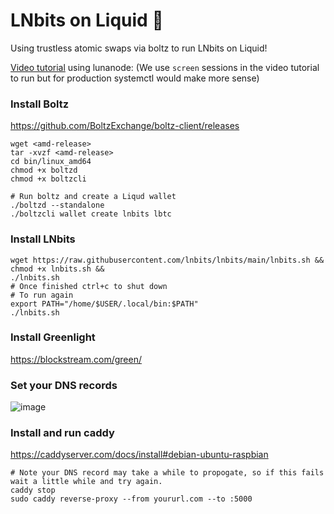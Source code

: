 # LNbits on Liquid 🤯

Using trustless atomic swaps via boltz to run LNbits on Liquid!

<a href="youtube.com">Video tutorial</a> using lunanode:
(We use `screen` sessions in the video tutorial to run but for production systemctl would make more sense)

### Install Boltz
https://github.com/BoltzExchange/boltz-client/releases

```
wget <amd-release>
tar -xvzf <amd-release>
cd bin/linux_amd64
chmod +x boltzd
chmod +x boltzcli

# Run boltz and create a Liqud wallet
./boltzd --standalone
./boltzcli wallet create lnbits lbtc
```

### Install LNbits

```
wget https://raw.githubusercontent.com/lnbits/lnbits/main/lnbits.sh &&
chmod +x lnbits.sh &&
./lnbits.sh
# Once finished ctrl+c to shut down
# To run again
export PATH="/home/$USER/.local/bin:$PATH"
./lnbits.sh
```

### Install Greenlight

https://blockstream.com/green/

### Set your DNS records

![image](https://github.com/user-attachments/assets/2ad63f5e-4f9a-4500-a4e4-b8f02ae321dc)

### Install and run caddy

https://caddyserver.com/docs/install#debian-ubuntu-raspbian

```
# Note your DNS record may take a while to propogate, so if this fails wait a little while and try again.
caddy stop
sudo caddy reverse-proxy --from yoururl.com --to :5000
```
